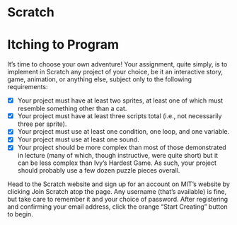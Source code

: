 # Scratch
# Itching to Program

It’s time to choose your own adventure! Your assignment, quite simply, is to implement in Scratch any project of your choice, be it an interactive story, game, animation, or anything else, subject only to the following requirements:

- [x] Your project must have at least two sprites, at least one of which must resemble something other than a cat.
- [x] Your project must have at least three scripts total (i.e., not necessarily three per sprite).
- [x] Your project must use at least one condition, one loop, and one variable.
- [x] Your project must use at least one sound.
- [x] Your project should be more complex than most of those demonstrated in lecture (many of which, though instructive, were quite short) but it can be less complex than Ivy’s Hardest Game. As such, your project should probably use a few dozen puzzle pieces overall.
    
Head to the Scratch website and sign up for an account on MIT’s website by clicking Join Scratch atop the page. Any username (that’s available) is fine, but take care to remember it and your choice of password. After registering and confirming your email address, click the orange “Start Creating” button to begin.
